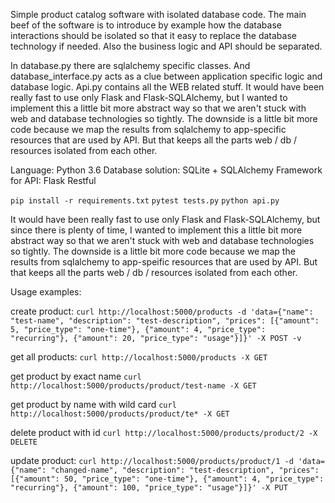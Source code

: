 Simple product catalog software with isolated database code. The main beef of the software is to introduce by example how the database interactions should be isolated so that it easy to replace the database technology if needed. Also the business logic and API should be separated.

In database.py there are sqlalchemy specific classes. And database_interface.py acts as a clue between application specific logic and database logic. Api.py contains all the WEB related stuff. It would have been really fast to use only Flask and Flask-SQLAlchemy, but I wanted to implement this a little bit more abstract way so that we aren't stuck with web and database technologies so tightly. The downside is a little bit more code because we map the results from sqlalchemy to app-specific resources that are used by API. But that keeps all the parts web / db / resources isolated from each other.

Language: Python 3.6
Database solution: SQLite + SQLAlchemy
Framework for API: Flask Restful

`pip install -r requirements.txt`
`pytest tests.py`
`python api.py`


It would have been really fast to use only Flask and Flask-SQLAlchemy, but since there is plenty of time,
I wanted to implement this a little bit more abstract
way so that we aren't stuck with web and database technologies so tightly. The downside is a little bit more code because we map the results from sqlalchemy to app-speific resources that are used by API. But that keeps all the parts web / db / resources isolated from each other.


Usage examples:

create product:
`curl http://localhost:5000/products -d 'data={"name": "test-name", "description": "test-description", "prices": [{"amount": 5, "price_type": "one-time"}, {"amount": 4, "price_type": "recurring"}, {"amount": 20, "price_type": "usage"}]}' -X POST -v`

get all products:
`curl http://localhost:5000/products -X GET`

get product by exact name
`curl http://localhost:5000/products/product/test-name -X GET`

get product by name with wild card
`curl http://localhost:5000/products/product/te* -X GET`

delete product with id
`curl http://localhost:5000/products/product/2 -X DELETE`

update product:
`curl http://localhost:5000/products/product/1 -d 'data={"name": "changed-name", "description": "test-description", "prices": [{"amount": 50, "price_type": "one-time"}, {"amount": 4, "price_type": "recurring"}, {"amount": 100, "price_type": "usage"}]}' -X PUT`
